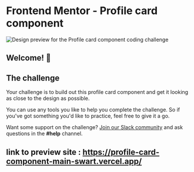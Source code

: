 # Frontend Mentor - Profile card component

![Design preview for the Profile card component coding challenge](./design/desktop-preview.jpg)

## Welcome! 👋



## The challenge

Your challenge is to build out this profile card component and get it looking as close to the design as possible.

You can use any tools you like to help you complete the challenge. So if you've got something you'd like to practice, feel free to give it a go.

Want some support on the challenge? [Join our Slack community](https://www.frontendmentor.io/slack) and ask questions in the **#help** channel.

## link to preview site : https://profile-card-component-main-swart.vercel.app/
